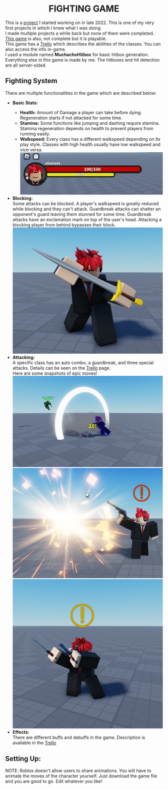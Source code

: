 <h1 align="center">FIGHTING GAME</h1>
This is a <a href="https://www.roblox.com/games/2166055981/Fighting-game">project</a> I started working on in late 2022. This is one of my very first projects in which I knew what I was doing.<br>
I made multiple projects a while back but none of them were completed. <a href="https://www.roblox.com/games/2166055981/Fighting-game">This game</a> is also, not complete but it is playable.
<br>This game has a <a href="https://trello.com/b/XfQLXXVA/fighting-game">Trello</a> which describes the abilities of the classes. You can also access the info in-game.<br>
I used a module named <b>MuchachoHitbox</b> for basic hitbox generation. Everything else in this game is made by me. The hitboxes and hit detection are all server-sided.
<h2>Fighting System</h2>
There are multiple functionalities in the game which are described below:<br>
<ul>
    <li><b>Basic Stats:</b></li>
    <ul> 
      <li><b>Health:</b> Amount of Damage a player can take before dying. Regeneration starts if not attacked for some time.</li>
      <li><b>Stamina:</b> Some functions like jumping and dashing require stamina. Stamina regeneration depends on health to prevent players from running easily.</li>
      <li><b>Walkspeed:</b> Every class has a different walkspeed depending on its play style. Classes with high health usually have low walkspeed and vice versa.</li><img src="/Pictures/Basic.png" alt="basic" title="Basic Stuff">
    </ul>
    <li><b>Blocking:</b></li>
    Some attacks can be blocked. A player's walkspeed is greatly reduced while blocking and they can't attack. Guardbreak attacks can shatter an opponent's guard leaving them stunned for some time. Guardbreak attacks have an exclamation mark on top of the user's head. Attacking a blocking player from behind bypasses their block.<br>
    <img src="/Pictures/Blocking.png" alt="Block" title="Sword dude defending himself">
    <li><b>Attacking:</b></li>
  A specific class has an auto combo, a guardbreak, and three special attacks. Details can be seen on the <a href="https://trello.com/b/XfQLXXVA/fighting-game">Trello</a> page.<br>
    Here are some snapshots of epic moves!
    <img src="/Pictures/PoorZombie.png" alt="Zombie" title="Poor Zombie getting hit by big punch!">
    <img src="/Pictures/sheriff.jpg" alt="sheriff" title="Sherrif using his guardbreak">
    <img src="/Pictures/Savage.png" alt="Savage" title="Savage charging his attack">
    <li><b>Effects:</b></li>
    There are different buffs and debuffs in the game. Description is available in the <a href="https://trello.com/c/rA2oXg8P/5-effects">Trello</a>
</ul>
<h2><b>Setting Up:</b></h2>
NOTE: Roblox doesn't allow users to share animations. You will have to animate the moves of the character yourself.
Just download the game file and you are good to go. Edit whatever you like!
